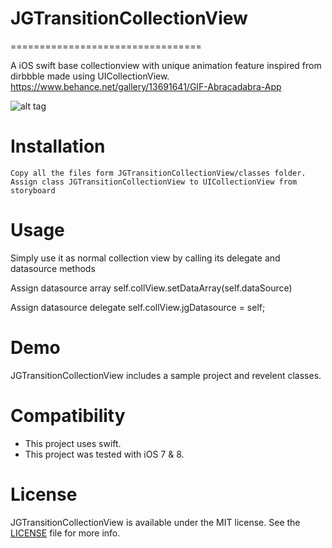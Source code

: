 # JGTransitionCollectionView
=================================

A iOS swift base collectionview with unique animation feature inspired from dirbbble made using UICollectionView.
https://www.behance.net/gallery/13691641/GIF-Abracadabra-App

![alt tag](https://github.com/JayGajjar/JGTransitionCollectionView/blob/master/JGTransitionCollectionView/JGTransitionCollectionView.gif)

# Installation
    Copy all the files form JGTransitionCollectionView/classes folder. 
    Assign class JGTransitionCollectionView to UICollectionView from storyboard

# Usage
Simply use it as normal collection view by calling its delegate and datasource methods

Assign datasource array
	self.collView.setDataArray(self.dataSource)
	
Assign datasource delegate
    self.collView.jgDatasource = self;


# Demo
JGTransitionCollectionView includes a sample project and revelent classes.

# Compatibility
- This project uses swift.
- This project was tested with iOS 7 & 8.

# License
JGTransitionCollectionView is available under the MIT license. See the [LICENSE](LICENSE) file for more info.
